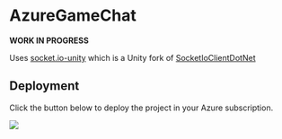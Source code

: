 # AzureGameChat

**WORK IN PROGRESS**

Uses [socket.io-unity](https://github.com/floatinghotpot/socket.io-unity) which is a Unity fork of [SocketIoClientDotNet](https://github.com/Quobject/SocketIoClientDotNet)

## Deployment

Click the button below to deploy the project in your Azure subscription.

<a href="https://portal.azure.com/#create/Microsoft.Template/uri/https%3A%2F%2Fraw.githubusercontent.com%2Fdgkanatsios%2FAzureGameChat%2Fmaster%2Fazuredeploy.json" target="_blank"><img src="http://azuredeploy.net/deploybutton.png"/></a>